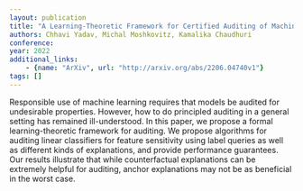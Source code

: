 ```yaml
---
layout: publication
title: "A Learning-Theoretic Framework for Certified Auditing of Machine Learning Models"
authors: Chhavi Yadav, Michal Moshkovitz, Kamalika Chaudhuri
conference: 
year: 2022
additional_links: 
    - {name: "ArXiv", url: "http://arxiv.org/abs/2206.04740v1"}
tags: []
---
```

Responsible use of machine learning requires that models be audited for
undesirable properties. However, how to do principled auditing in a general
setting has remained ill-understood. In this paper, we propose a formal
learning-theoretic framework for auditing. We propose algorithms for auditing
linear classifiers for feature sensitivity using label queries as well as
different kinds of explanations, and provide performance guarantees. Our
results illustrate that while counterfactual explanations can be extremely
helpful for auditing, anchor explanations may not be as beneficial in the worst
case.
